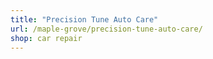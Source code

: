 ```yaml
---
title: "Precision Tune Auto Care"
url: /maple-grove/precision-tune-auto-care/
shop: car repair
---
```

